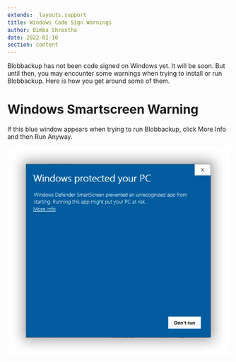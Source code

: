 ```yaml
---
extends: _layouts.support
title: Windows Code Sign Warnings
author: Bimba Shrestha
date: 2022-02-10
section: content
---
```


Blobbackup has not been code signed on Windows yet. It will be soon. But until then, you may encounter some warnings when trying to install or run Blobbackup. Here is how you get around some of them.

# Windows Smartscreen Warning

If this blue window appears when trying to run Blobbackup, click More Info and then Run Anyway.

![](/assets/images/win-defender.png)